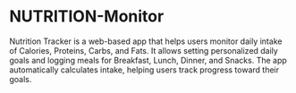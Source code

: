 # NUTRITION-Monitor
  Nutrition Tracker is a web-based app that helps users monitor daily intake of Calories, Proteins, Carbs, and Fats. It allows setting personalized daily goals and logging meals for Breakfast, Lunch, Dinner, and Snacks. The app automatically calculates intake, helping users track progress toward their goals.
